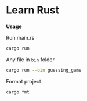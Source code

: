 # Learn Rust


**Usage**

Run main.rs
```sh
cargo run
```

Any file in `bin` folder
```sh
cargo run --bin guessing_game
```

Format project
```sh
cargo fmt
```
